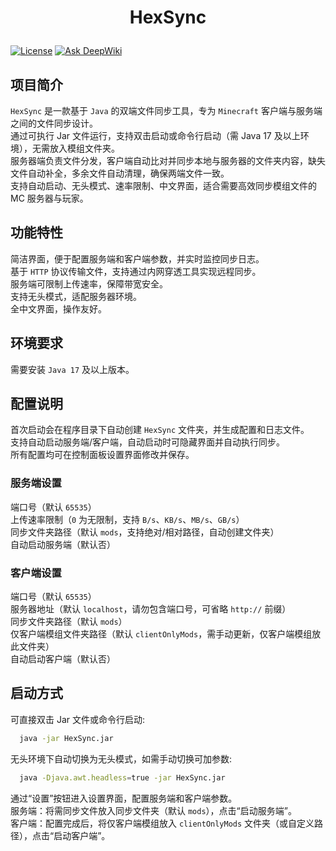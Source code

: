 # <p align="center">HexSync

[![License](https://img.shields.io/github/license/ForgeStove/HexSync?style=flat&color=900c3f)](https://github.com/ForgeStove/HexSync?tab=readme-ov-file#MIT-1-ov-file)
[![Ask DeepWiki](https://deepwiki.com/badge.svg)](https://deepwiki.com/ForgeStove/HexSync)

## 项目简介

`HexSync` 是一款基于 `Java` 的双端文件同步工具，专为 `Minecraft` 客户端与服务端之间的文件同步设计。  
通过可执行 Jar 文件运行，支持双击启动或命令行启动（需 Java 17 及以上环境），无需放入模组文件夹。  
服务器端负责文件分发，客户端自动比对并同步本地与服务器的文件夹内容，缺失文件自动补全，多余文件自动清理，确保两端文件一致。  
支持自动启动、无头模式、速率限制、中文界面，适合需要高效同步模组文件的 MC 服务器与玩家。  

## 功能特性

简洁界面，便于配置服务端和客户端参数，并实时监控同步日志。  
基于 `HTTP` 协议传输文件，支持通过内网穿透工具实现远程同步。  
服务端可限制上传速率，保障带宽安全。  
支持无头模式，适配服务器环境。  
全中文界面，操作友好。  

## 环境要求

需要安装 `Java 17` 及以上版本。  

## 配置说明

首次启动会在程序目录下自动创建 `HexSync` 文件夹，并生成配置和日志文件。  
支持自动启动服务端/客户端，自动启动时可隐藏界面并自动执行同步。  
所有配置均可在控制面板设置界面修改并保存。  

### 服务端设置

端口号（默认 `65535`）  
上传速率限制（`0` 为无限制，支持 `B/s`、`KB/s`、`MB/s`、`GB/s`）  
同步文件夹路径（默认 `mods`，支持绝对/相对路径，自动创建文件夹）  
自动启动服务端（默认否）  

### 客户端设置

端口号（默认 `65535`）  
服务器地址（默认 `localhost`，请勿包含端口号，可省略 `http://` 前缀）  
同步文件夹路径（默认 `mods`）  
仅客户端模组文件夹路径（默认 `clientOnlyMods`，需手动更新，仅客户端模组放此文件夹）  
自动启动客户端（默认否）  

## 启动方式

可直接双击 Jar 文件或命令行启动:  

```bash
  java -jar HexSync.jar
```

无头环境下自动切换为无头模式，如需手动切换可加参数:  

```bash
  java -Djava.awt.headless=true -jar HexSync.jar
```

通过“设置”按钮进入设置界面，配置服务端和客户端参数。  
服务端：将需同步文件放入同步文件夹（默认 `mods`），点击“启动服务端”。  
客户端：配置完成后，将仅客户端模组放入 `clientOnlyMods` 文件夹（或自定义路径），点击“启动客户端”。  
